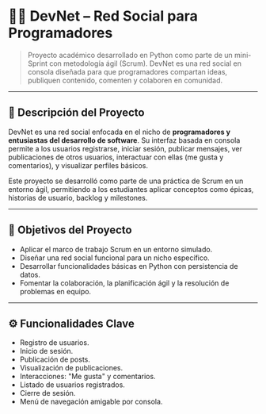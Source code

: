 # 👨‍💻 DevNet – Red Social para Programadores

> Proyecto académico desarrollado en Python como parte de un mini-Sprint con metodología ágil (Scrum). DevNet es una red social en consola diseñada para que programadores compartan ideas, publiquen contenido, comenten y colaboren en comunidad.

---

## 📌 Descripción del Proyecto

DevNet es una red social enfocada en el nicho de **programadores y entusiastas del desarrollo de software**. Su interfaz basada en consola permite a los usuarios registrarse, iniciar sesión, publicar mensajes, ver publicaciones de otros usuarios, interactuar con ellas (me gusta y comentarios), y visualizar perfiles básicos.

Este proyecto se desarrolló como parte de una práctica de Scrum en un entorno ágil, permitiendo a los estudiantes aplicar conceptos como épicas, historias de usuario, backlog y milestones.

---

## 🎯 Objetivos del Proyecto

- Aplicar el marco de trabajo Scrum en un entorno simulado.
- Diseñar una red social funcional para un nicho específico.
- Desarrollar funcionalidades básicas en Python con persistencia de datos.
- Fomentar la colaboración, la planificación ágil y la resolución de problemas en equipo.

---

## ⚙️ Funcionalidades Clave

- Registro de usuarios.
- Inicio de sesión.
- Publicación de posts.
- Visualización de publicaciones.
- Interacciones: "Me gusta" y comentarios.
- Listado de usuarios registrados.
- Cierre de sesión.
- Menú de navegación amigable por consola.
